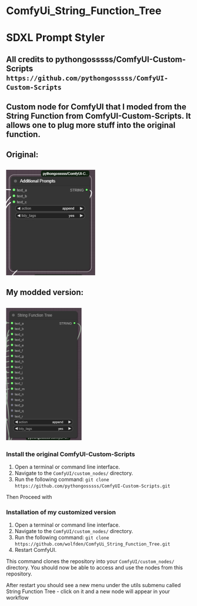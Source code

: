 # ComfyUi_String_Function_Tree
 
SDXL Prompt Styler 
=======
All credits to pythongosssss/ComfyUI-Custom-Scripts ```https://github.com/pythongosssss/ComfyUI-Custom-Scripts```
-----------
Custom node for ComfyUI that I moded from the String Function from ComfyUI-Custom-Scripts.  It allows one to plug more stuff into the original function. 
-----------
Original:
-----------
![SDXL Prompt Styler Screenshot](example/treeori.png)
-----------
My modded version:
-----------
![SDXL Prompt Styler Screenshot](example/tree.png)
-----------
### Install the original ComfyUI-Custom-Scripts
1. Open a terminal or command line interface.
2. Navigate to the `ComfyUI/custom_nodes/` directory.
3. Run the following command:
```git clone https://github.com/pythongosssss/ComfyUI-Custom-Scripts.git```

Then Proceed with 

### Installation of my customized version
1. Open a terminal or command line interface.
2. Navigate to the `ComfyUI/custom_nodes/` directory.
3. Run the following command:
```git clone https://github.com/wolfden/ComfyUi_String_Function_Tree.git```
4. Restart ComfyUI.

This command clones the repository into your `ComfyUI/custom_nodes/` directory. You should now be able to access and use the nodes from this repository.

After restart you should see a new menu under the utils submenu called String Function Tree - click on it and a new node will appear in your workflow